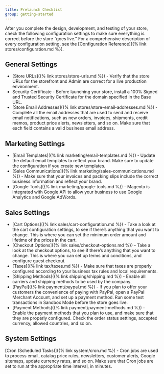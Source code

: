 ```yaml
---
title: Prelaunch Checklist
group: getting-started
---
```


After you complete the design, development, and testing of your store, check the following configuration settings to make sure everything is correct before the store “goes live.” For a comprehensive description of every configuration setting, see the [Configuration Reference]({% link stores/configuration.md %}).

## General Settings

- [Store URLs]({% link stores/store-urls.md %}) - Verify that the store URLs for the storefront and Admin are correct for a live production environment.
- Security Certificate - Before launching your store, install a 100% Signed and Trusted Security Certificate for the domain specified in the Base URL.
- [Store Email Addresses]({% link stores/store-email-addresses.md %}) - Complete all the email addresses that are used to send and receive email notifications, such as new orders, invoices, shipments, credit memos, product price alerts, newsletters, and so on. Make sure that each field contains a valid business email address.

## Marketing Settings

- [Email Templates]({% link marketing/email-templates.md %}) - Update the default email templates to reflect your brand. Make sure to update the configuration if you create new templates.
- [Sales Communications]({% link marketing/sales-communications.md %}) - Make sure that your invoices and packing slips include the correct business information and reflect your brand.
- [Google Tools]({% link marketing/google-tools.md %}) - Magento is integrated with Google API to allow your business to use Google Analytics and Google AdWords.

## Sales Settings

- [Cart Options]({% link sales/cart-configuration.md %})  - Take a look at the cart configuration settings, to see if there’s anything that you want to change. This is where you can set the minimum order amount and lifetime of the prices in the cart.
- [Checkout Options]({% link sales/checkout-options.md %}) - Take a look at the checkout options, to see if there’s anything that you want to change. This is where you can set up terms and conditions, and configure guest checkout.
- [Taxes]({% link tax/taxes.md %}) - Make sure that taxes are properly configured according to your business tax rules and local requirements.
- [Shipping Methods]({% link shipping/shipping.md %}) - Enable all carriers and shipping methods to be used by the company.
- [PayPal]({% link payment/paypal.md %}) - If you plan to offer your customers the convenience of paying with PayPal, open a PayPal Merchant Account, and set up a payment method. Run some test transactions in Sandbox Mode before the store goes live.
- [Payment Methods]({% link payment/payment-methods.md %}) - Enable the payment methods that you plan to use, and make sure that they are properly configured. Check the order status settings, accepted currency, allowed countries, and so on.

## System Settings

[Cron (Scheduled Tasks)]({% link system/cron.md %}) - Cron jobs are used to process email, catalog price rules, newsletters, customer alerts, Google sitemaps, update currency rates, and so on. Make sure that Cron jobs are set to run at the appropriate time interval, in minutes.
